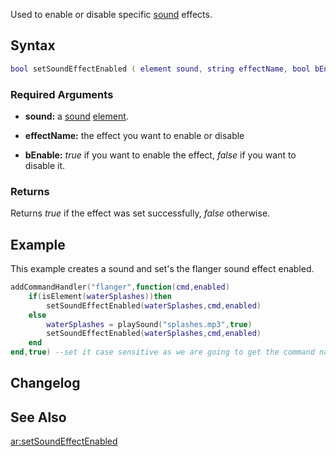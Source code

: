 Used to enable or disable specific [sound](/sound.md "wikilink") effects.

Syntax
------

``` lua
bool setSoundEffectEnabled ( element sound, string effectName, bool bEnable )
```

### Required Arguments

-   **sound:** a [sound](/sound.md "wikilink") [element](/element.md "wikilink").
-   **effectName:** the effect you want to enable or disable

-   **bEnable:** *true* if you want to enable the effect, *false* if you want to disable it.

### Returns

Returns *true* if the effect was set successfully, *false* otherwise.

Example
-------

This example creates a sound and set's the flanger sound effect enabled.

``` lua
addCommandHandler("flanger",function(cmd,enabled)
    if(isElement(waterSplashes))then
        setSoundEffectEnabled(waterSplashes,cmd,enabled)
    else
        waterSplashes = playSound("splashes.mp3",true)
        setSoundEffectEnabled(waterSplashes,cmd,enabled)
    end
end,true) --set it case sensitive as we are going to get the command name and use it in the setSoundEffectEnabled
```

Changelog
---------

See Also
--------

[ar:setSoundEffectEnabled](/ar:setSoundEffectEnabled.md "wikilink")
